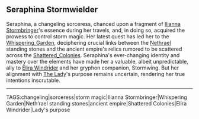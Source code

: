 ## Seraphina Stormwielder

Seraphina, a changeling sorceress, chanced upon a fragment of [Ilianna Stormbringer](../People/Ilianna_Stormbringer.md)'s essence during her travels, and, in doing so, acquired the prowess to control storm magic. Her latest quest has led her to the [Whispering_Garden](../Places/Whispering_Garden.md), deciphering crucial links between the [Nethrael](../Lore/Nethrael.md) standing stones and the ancient empire's relics rumored to be scattered across the [Shattered_Colonies](../Places/Shattered_Colonies.md). Seraphina's ever-changing identity and mastery over the elements have made her a valuable, albeit unpredictable, ally to [Elira Windrider](../People/Elira_Windrider.md) and her gryphon companion, Stormwing. But her alignment with [The Lady](The%20Lady.md)'s purpose remains uncertain, rendering her true intentions inscrutable.


---

TAGS:changeling|sorceress|storm magic|Ilianna Stormbringer|Whispering Garden|Neth’rael standing stones|ancient empire|Shattered Colonies|Elira Windrider|Lady's purpose
